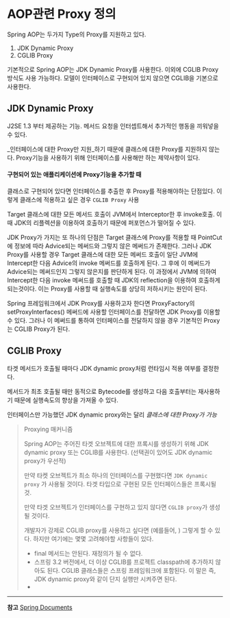 # AOP관련 Proxy 정의

Spring AOP는 두가지 Type의 Proxy를 지원하고 있다. 

1. JDK Dynamic Proxy
2. CGLIB Proxy

기본적으로 Spring AOP는 JDK Dynamic Proxy를 사용한다. 이외에 CGLIB Proxy방식도 사용 가능하다. 모델이 인터페이스로 구현되어 있지 않으면 CGLIB을 기본으로 사용한다.

## JDK Dynamic Proxy
J2SE 1.3 부터 제공하는 기능. 메서드 요청을 인터셉트해서 추가적인 행동을 끼워넣을 수 있다. 

_인터페이스에 대한 Proxy만 지원_하기 때문에 클래스에 대한 Proxy를 지원하지 않는다. Proxy기능을 사용하기 위해 인터페이스를 사용해만 하는 제약사항이 있다.

#### 구현되어 있는 애플리케이션에 Proxy기능을 추가할 때
클래스로 구현되어 있다면 인터페이스를 추출한 후 Proxy를 적용해야하는 단점있다. 이렇게 클래스에 적용하고 싶은 경우 `CGLIB Proxy` 사용

Target 클래스에 대한 모든 메서드 호출이 JVM에서 Interceptor한 후 invoke호출. 이 때 JDK의 리플렉션을 이용하여 호출하기 때문에 퍼포먼스가 떨어질 수 있다.




JDK Proxy가 가지는 또 하나의 단점은 Target 클래스에 Proxy를 적용할 때 PointCut에 정보에 따라 Advice되는 메써드와 그렇지 않은 메써드가 존재한다. 그러나 JDK Proxy를 사용할 경우 Target 클래스에 대한 모든 메써드 호출이 일단 JVM에 Intercept한 다음 Advice의 invoke 메써드를 호출하게 된다. 그 후에 이 메써드가 Advice되는 메써드인지 그렇지 않은지를 판단하게 된다. 이 과정에서 JVM에 의하여 Intercept한 다음 invoke 메써드를 호출할 때 JDK의 reflection을 이용하여 호출하게 되는것이다. 이는 Proxy를 사용할 때 실행속도를 상당히 저하시키는 원인이 된다.

Spring 프레임워크에서 JDK Proxy를 사용하고자 한다면 ProxyFactory의 setProxyInterfaces() 메써드에 사용할 인터페이스를 전달하면 JDK Proxy를 이용할 수 있다. 그러나 이 메써드를 통하여 인터페이스를 전달하지 않을 경우 기본적인 Proxy는 CGLIB Proxy가 된다.


## CGLIB Proxy

타겟 메서드가 호출될 때마다 JDK dynamic proxy처럼 런타임시 적용 여부를 결정한다. 

메서드가 최초 호출될 때만 동적으로 Bytecode를 생성하고 다음 호출부터는 재사용하기 때문에 실행속도의 향상을 가져올 수 있다.

인터페이스만 가능했던 JDK dynamic proxy와는 달리 _클래스에 대한 Proxy가 가능_




> Proxying 매커니즘
> 
> Spring AOP는 주어진 타겟 오브젝트에 대한 프록시를 생성하기 위해 JDK dynamic proxy 또는 CGLIB를 사용한다. (선택권이 있어도 JDK dynamic proxy가 우선적)
> 
> 만약 타켓 오브젝트가 최소 하나의 인터페이스를 구현했다면 `JDK dynamic proxy` 가 사용될 것이다. 타겟 타입으로 구현된 모든 인터페이스들은 프록시될 것.
> 
> 만약 타겟 오브젝트가 인터페이스를 구현하고 있지 않다면 `CGLIB proxy`가 생성될 것이다.
> 
> 개발자가 강제로 CGLIB proxy를 사용하고 싶다면 (예를들어, ) 그렇게 할 수 있다. 하지만 여기에는 몇몇 고려해야할 사항들이 있다.
> 
> * final 메서드는 안된다. 재정의가 될 수 없다.
> * 스프링 3.2 버전에서, 더 이상 CGLIB를 프로젝트 classpath에 추가하지 않아도 된다. CGLIB 클래스들은 스프링 프레임워크에 포함된다. 이 말은 즉, JDK dynamic proxy와 같이 단지 실행만 시켜주면 된다.
> * 
> 


----
**참고**
[Spring Documents](https://docs.spring.io/spring/docs/current/spring-framework-reference/html/aop.html#aop-proxying)
